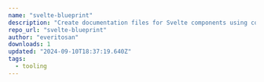 ```yaml
---
name: "svelte-blueprint"
description: "Create documentation files for Svelte components using comments."
repo_url: "svelte-blueprint"
author: "everitosan"
downloads: 1
updated: "2024-09-10T18:37:19.640Z"
tags: 
  - tooling
---
```

